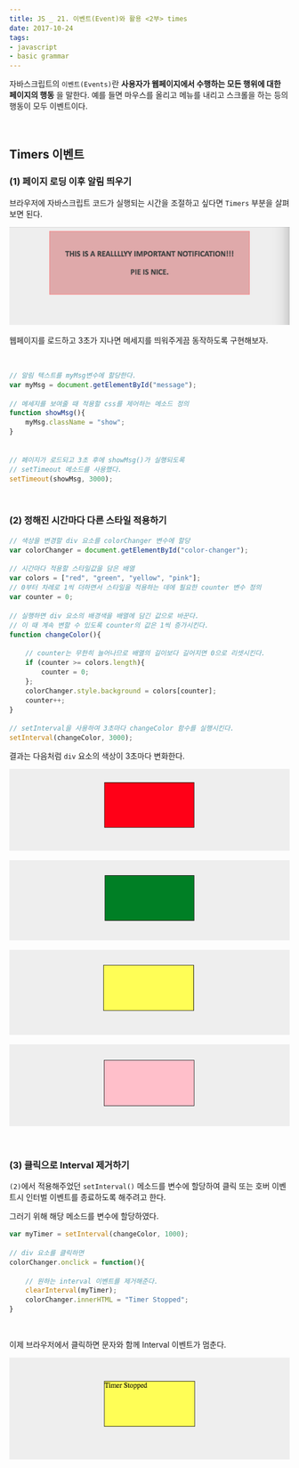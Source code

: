 ```yaml
---
title: JS _ 21. 이벤트(Event)와 활용 <2부> times
date: 2017-10-24
tags:
- javascript
- basic grammar
---
```


자바스크립트의 `이벤트(Events)`란 **사용자가 웹페이지에서 수행하는 모든 행위에 대한 페이지의 행동**
을 말한다. 예를 들면 마우스를 올리고 메뉴를 내리고 스크롤을 하는 등의 행동이 모두 이벤트이다.

<br>

## Timers 이벤트

### (1) 페이지 로딩 이후 알림 띄우기

브라우저에 자바스크립트 코드가 실행되는 시간을 조절하고 싶다면 `Timers` 부분을 살펴보면 된다.

![timersgoal](imgs/2017-10-23/timersgoal.png)

웹페이지를 로드하고 3초가 지나면 메세지를 띄워주게끔 동작하도록 구현해보자.

<br>

```js
// 알림 텍스트를 myMsg변수에 할당한다.
var myMsg = document.getElementById("message");

// 메세지를 보여줄 때 적용할 css를 제어하는 메소드 정의
function showMsg(){
    myMsg.className = "show";
}


// 페이지가 로드되고 3초 후에 showMsg()가 실행되도록
// setTimeout 메소드를 사용했다.
setTimeout(showMsg, 3000);
```

<br>

### (2) 정해진 시간마다 다른 스타일 적용하기

```js
// 색상을 변경할 div 요소를 colorChanger 변수에 할당
var colorChanger = document.getElementById("color-changer");

// 시간마다 적용할 스타일값을 담은 배열
var colors = ["red", "green", "yellow", "pink"];
// 0부터 차례로 1씩 더하면서 스타일을 적용하는 데에 필요한 counter 변수 정의
var counter = 0;

// 실행하면 div 요소의 배경색을 배열에 담긴 값으로 바꾼다.
// 이 때 계속 변할 수 있도록 counter의 값은 1씩 증가시킨다.
function changeColor(){

    // counter는 무한히 늘어나므로 배열의 길이보다 길어지면 0으로 리셋시킨다.
    if (counter >= colors.length){
        counter = 0;
    };
    colorChanger.style.background = colors[counter];
    counter++;
}

// setInterval을 사용하여 3초마다 changeColor 함수를 실행시킨다.
setInterval(changeColor, 3000);
```

결과는 다음처럼 `div` 요소의 색상이 3초마다 변화한다.

![red](imgs/2017-10-23/red.png)

![green](imgs/2017-10-23/green.png)

![yellow](imgs/2017-10-23/yellow.png)

![pink](imgs/2017-10-23/pink.png)

<br>

### (3) 클릭으로 Interval 제거하기

`(2)`에서 적용해주었던 `setInterval()` 메소드를 변수에 할당하여 클릭 또는 호버 이벤트시 인터벌 이벤트를 종료하도록 해주려고 한다.

그러기 위해 해당 메소드를 변수에 할당하였다.

```js
var myTimer = setInterval(changeColor, 1000);

// div 요소를 클릭하면
colorChanger.onclick = function(){

    // 원하는 interval 이벤트를 제거해준다.
    clearInterval(myTimer);
    colorChanger.innerHTML = "Timer Stopped";
}
```

<br>

이제 브라우저에서 클릭하면 문자와 함께 Interval 이벤트가 멈춘다.

![intervalstop](imgs/2017-10-23/intervalstop.png)

<br>
